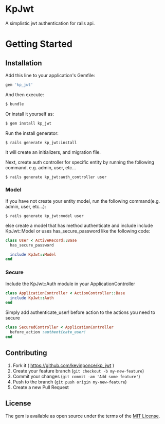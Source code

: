 # KpJwt
A simplistic jwt authentication for rails api.

# Getting Started

## Installation
Add this line to your application's Gemfile:

```ruby
gem 'kp_jwt'
```

And then execute:
```bash
$ bundle
```

Or install it yourself as:
```bash
$ gem install kp_jwt
```

Run the install generator:
```
$ rails generate kp_jwt:install
```

It will create an initializers, and migration file.

Next, create auth controller for specific entity by running the following command. e.g. admin, user, etc...

```
$ rails generate kp_jwt:auth_controller user
```

### Model
If you have not create your entity model, run the following command(e.g. admin, user, etc...):
```
$ rails generate kp_jwt:model user
```
else create a model that has method authenticate and include include KpJwt::Model or uses has_secure_password like the following code:
```ruby
class User < ActiveRecord::Base
  has_secure_password

  include KpJwt::Model
end
```

### Secure
Include the KpJwt::Auth module in your ApplicationController
```ruby
class ApplicationController < ActionController::Base
  include KpJwt::Auth
end
```

Simply add authenticate_user! before action to the actions you need to secure
```ruby
class SecuredController < ApplicationController
  before_action :authenticate_user!
end
```

## Contributing

1. Fork it ( https://github.com/kevinponce/kp_jwt )
2. Create your feature branch (`git checkout -b my-new-feature`)
3. Commit your changes (`git commit -am 'Add some feature'`)
4. Push to the branch (`git push origin my-new-feature`)
5. Create a new Pull Request

## License
The gem is available as open source under the terms of the [MIT License](http://opensource.org/licenses/MIT).
